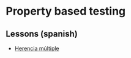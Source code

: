 # Property based testing

## Lessons (spanish)

- [Herencia múltiple](https://ravenhill.pages.dev/ccxxxx/lessons/programacion-orientada-a-objetos-iv)
